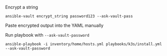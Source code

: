 

Encrypt a string

```
ansible-vault encrypt_string password123 --ask-vault-pass
```

Paste encrypted output into the YAML manually


Run playbook with `--ask-vault-password`
```
ansible-playbook -i inventory/home/hosts.yml playbooks/k3s/install.yml --ask-vault-password 
```